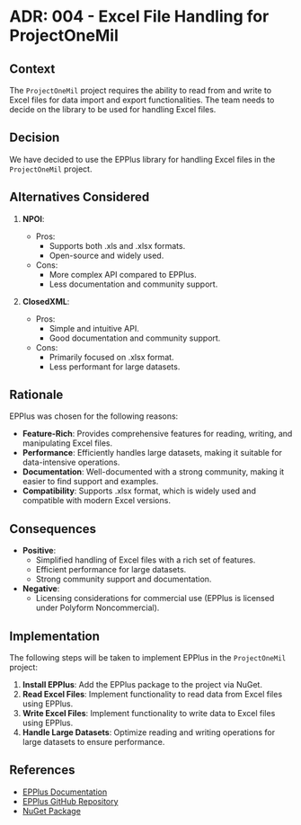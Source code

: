 # ADR: 004 - Excel File Handling for ProjectOneMil

## Context
The `ProjectOneMil` project requires the ability to read from and write to Excel files for data import and export functionalities. The team needs to decide on the library to be used for handling Excel files.

## Decision
We have decided to use the EPPlus library for handling Excel files in the `ProjectOneMil` project.

## Alternatives Considered
1. **NPOI**:
   - Pros:
     - Supports both .xls and .xlsx formats.
     - Open-source and widely used.
   - Cons:
     - More complex API compared to EPPlus.
     - Less documentation and community support.

2. **ClosedXML**:
   - Pros:
     - Simple and intuitive API.
     - Good documentation and community support.
   - Cons:
     - Primarily focused on .xlsx format.
     - Less performant for large datasets.

## Rationale
EPPlus was chosen for the following reasons:
- **Feature-Rich**: Provides comprehensive features for reading, writing, and manipulating Excel files.
- **Performance**: Efficiently handles large datasets, making it suitable for data-intensive operations.
- **Documentation**: Well-documented with a strong community, making it easier to find support and examples.
- **Compatibility**: Supports .xlsx format, which is widely used and compatible with modern Excel versions.

## Consequences
- **Positive**:
  - Simplified handling of Excel files with a rich set of features.
  - Efficient performance for large datasets.
  - Strong community support and documentation.
- **Negative**:
  - Licensing considerations for commercial use (EPPlus is licensed under Polyform Noncommercial).

## Implementation
The following steps will be taken to implement EPPlus in the `ProjectOneMil` project:
1. **Install EPPlus**: Add the EPPlus package to the project via NuGet.
2. **Read Excel Files**: Implement functionality to read data from Excel files using EPPlus.
3. **Write Excel Files**: Implement functionality to write data to Excel files using EPPlus.
4. **Handle Large Datasets**: Optimize reading and writing operations for large datasets to ensure performance.

## References
- [EPPlus Documentation](https://epplussoftware.com/docs)
- [EPPlus GitHub Repository](https://github.com/EPPlusSoftware/EPPlus)
- [NuGet Package](https://www.nuget.org/packages/EPPlus)
